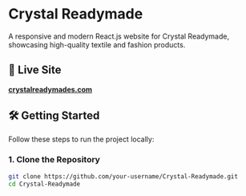 # Crystal Readymade

A responsive and modern React.js website for Crystal Readymade, showcasing high-quality textile and fashion products.

## 🚀 Live Site

**[crystalreadymades.com](https://crystalreadymades.com)**

## 🛠️ Getting Started

Follow these steps to run the project locally:

### 1. Clone the Repository

```bash
git clone https://github.com/your-username/Crystal-Readymade.git
cd Crystal-Readymade
